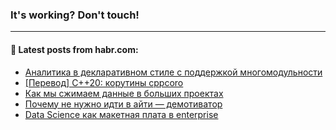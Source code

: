 ### It's working? Don't touch!

---
<!--
#### 🛠️ Technical stack:

![C++](https://img.shields.io/badge/C++-informational?logo=c%2B%2B&style=flat&logoColor=white&color=9C033A)
![Java](https://img.shields.io/badge/Java-informational?logo=java&style=flat&logoColor=white&color=007396)
![Kotlin](https://img.shields.io/badge/Kotlin-informational?logo=Kotlin&style=flat&logoColor=white&color=0095D5)
![JS](https://img.shields.io/badge/JS-informational?logo=javaScript&style=flat&logoColor=black&color=F7Df1E) <br>
![HTML5](https://img.shields.io/badge/HTML5-informational?logo=html5&style=flat&logoColor=white&color=E34F26)
![CSS3](https://img.shields.io/badge/CSS3-informational?logo=css3&style=flat&logoColor=white&color=157286)
![Sass](https://img.shields.io/badge/Saas-informational?logo=sass&style=flat&logoColor=white&color=hotpink)
![PHP](https://img.shields.io/badge/PHP-informational?logo=php&style=flat&logoColor=white&color=777BB4) <br>
![WebPAck](https://img.shields.io/badge/WebPack-informational?logo=webPack&style=flat&logoColor=white&color=FF6F00)
![Bootstrap](https://img.shields.io/badge/Bootstrap-informational?logo=Bootstrap&style=flat&logoColor=white&color=7952B3)
![MySQL](https://img.shields.io/badge/MySQL-informational?logo=MySQL&style=flat&logoColor=white&color=00f) <br>
![NodeJS](https://img.shields.io/badge/NodeJS-informational?logo=node.js&style=flat&logoColor=white&color=43853D)
![Spring](https://img.shields.io/badge/Spring-informational?logo=Spring&style=flat&logoColor=white&color=0A9EDC)
![Angular](https://img.shields.io/badge/Vue-informational?logo=vue.js&style=flat&logoColor=white&color=red)
![Git](https://img.shields.io/badge/Git-informational?logo=git&style=flat&logoColor=white&color=darkorange)

___
-->

#### 💬 Latest posts from habr.com:

<!-- BLOG-POST-LIST:START -->
- [Аналитика в декларативном стиле с поддержкой многомодульности](https://habr.com/ru/post/672862/?utm_source=habrahabr&utm_medium=rss&utm_campaign=672862)
- [[Перевод] C++20: корутины cppcoro](https://habr.com/ru/post/672838/?utm_source=habrahabr&utm_medium=rss&utm_campaign=672838)
- [Как мы сжимаем данные в больших проектах](https://habr.com/ru/post/672760/?utm_source=habrahabr&utm_medium=rss&utm_campaign=672760)
- [Почему не нужно идти в айти — демотиватор](https://habr.com/ru/post/672814/?utm_source=habrahabr&utm_medium=rss&utm_campaign=672814)
- [Data Science как макетная плата в enterprise](https://habr.com/ru/post/672812/?utm_source=habrahabr&utm_medium=rss&utm_campaign=672812)
<!-- BLOG-POST-LIST:END -->
